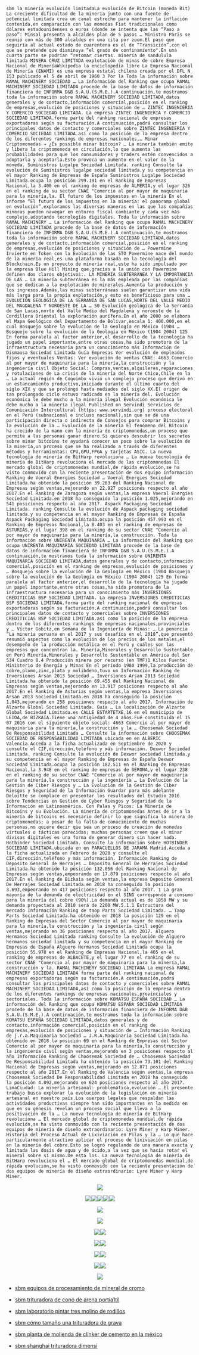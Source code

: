 
```
sbm la minería evolución limitadaLa evolución de Bitcoin (moneda Bit) La creciente dificultad de la minería junto con una fuente de potencial limitada crea un canal estrecho para mantener la inflación contenida,en comparación con las monedas Fiat tradicionales como dólares estadounidenses o euros (donde se intenta que las “Paso a paso”: Minsal presenta a alcaldes plan de 5 pasos … Ministro Paris se reunió con más de 300 alcaldes en una cita por zoom.El paso que seguiría al actual estado de cuarentena es el de “Transición”,con el que se pretende que disminuya “el grado de confinamiento".En una cuarta parte se podrían “retomar ciertas. minería de sandulula limitada MINERA CRUZ LIMITADA explotación de minas de cobre Empresa Nacional de MineríaWikipedia la enciclopedia libre La Empresa Nacional de Minería (ENAMI) es una empresa estatal chilena creada por el DFL N 153 publicado el 5 de abril de 1960 3 Por la Toda la información sobre RAMAL MACHINERY SOCIEDAD … La información del Ranking que ocupa RAMAL MACHINERY SOCIEDAD LIMITADA procede de la base de datos de información financiera de INFORMA D&B S.A.U.(S.M.E.).A continuación,te mostramos toda la información sobre RAMAL MACHINERY SOCIEDAD LIMITADA,datos generales y de contacto,información comercial,posición en el ranking de empresas,evolución de posiciones y situación de … ZINTEC INGENIERIA Y COMERCIO SOCIEDAD LIMITADA. La empresa ZINTEC INGENIERIA Y COMERCIO SOCIEDAD LIMITADA.forma parte del ranking nacional de empresas exportadoras según su facturación.A continuación,podrá consultar los principales datos de contacto y comerciales sobre ZINTEC INGENIERIA Y COMERCIO SOCIEDAD LIMITADA.así como la posición de la empresa dentro de los diferentes rankings de empresas nacionales,… Minar Criptomonedas ⇒ ¿És possible minar bitcoin? … La minería también emite y libera la criptomoneda en circulación,lo que aumenta las probabilidades para que los consumidores y traders estén convencidos a adoptarla y aceptarla.Esto provoca un aumento en el valor de la moneda. Suministros Lugalpe Sociedad Limitada. ranking Consulte la evolución de Suministros lugalpe sociedad limitada.y su competencia en el mayor Ranking de Empresas de España Suministros Lugalpe Sociedad Limitada.ocupa la posición 299.181 en el Ranking de Empresas Nacional,la 3.400 en el ranking de empresas de ALMERIA,y el lugar 326 en el ranking de su sector CNAE "Comercio al por mayor de maquinaria para la minería,la. El futuro de los impuestos en la minería En el informe “El futuro de los impuestos en la minería: el panorama global en evolución”,exploramos las diversas maneras en las que las compañías mineras pueden navegar en entorno fiscal cambiante y cada vez más complejo,adoptando tecnologías digitales. Toda la información sobre RAMAL MACHINERY … La información del Ranking que ocupa RAMAL MACHINERY SOCIEDAD LIMITADA procede de la base de datos de información financiera de INFORMA D&B S.A.U.(S.M.E.).A continuación,te mostramos toda la información sobre RAMAL MACHINERY SOCIEDAD LIMITADA,datos generales y de contacto,información comercial,posición en el ranking de empresas,evolución de posiciones y situación de … Powermine Invierte en Token con la Evolución de las STO Powermine nace del mundo de la minería real,es una plataforma basada en la tecnología del Blockchain.Es un proyecto de minería real,este ha sido impulsado por la empresa Blue Hill Mining que,gracias a la unión con Powermine definen dos claros objetivos:. LA MINERÍA SUBTERRÁNEA Y LA IMPORTANCIA DE LAS … La minería subterránea es la más empleada por las compañías que se dedican a la explotación de minerales.Aumenta la producción y los ingresos.Además,las minas subterráneas suelen garantizar una vida más larga para la propia explotación,y esto es beneficioso para una … EVOLUCIÓN GEOLÓGICA DE LA SERRANÍA DE SAN LUCAS,NORTE DEL VALLE MEDIO DEL MAGDALENA Y NOROESTE DE LA … 50 Evolución geológica de la Serranía de San Lucas,norte del Valle Medio del Magdalena y noroeste de la Cordillera Oriental la exploración aurífera.En el año 2000 se elabora el Mapa Geológico del Departamento de Bolívar,escala 1: 400.000,en el cual Bosquejo sobre la evolución de la Geología en México (1904 … Bosquejo sobre la evolución de la Geología en México (1904 2004) 125 En forma paralela al factor anterior,el desarrollo de la tecnología ha jugado un papel importante,entre otras cosas,ha sido promotora de la infraestructura necesaria para un conocimiento más Información de Dismausa Sociedad Limitada Guía Empresas Ver evolución de empleados fijos y eventuales Ventas: Ver evolución de ventas CNAE: 4663 Comercio al por mayor de maquinaria para la minería,la construcción y la ingeniería civil Objeto Social: Compras,ventas,alquileres,reparaciones y rotulaciones de La crisis de la minería del Norte Chico,Chile en la … La actual región de Coquimbo vivió un complejo proceso que derivó en un estancamiento productivo,iniciado durante el último cuarto del siglo XIX y que se prolongó hasta mediados del siglo XX.El origen de tan prolongado ciclo estuvo radicado en la minería del. Evolución económica le debe mucho a la minería ilegal Evolución económica le debe mucho a la minería ilegal Published on Servindi Servicios de Comunicación Intercultural (https: www.servindi.org) proceso electoral en el Perú (subnacional e incluso nacional),sin que se dé una participación directa o indirecta de Consejos para comprar Bitcoins y la evolución de la … Evolución de la minería El fenómeno del Bitcoin ha crecido de la mano con la minería de criptomonedas,un proceso que permite a las personas ganar dinero.Si quieres descubrir los secretos sobre minar bitcoins te ayudará conocer un poco sobre la evolución de la minería,un proceso que se ha realizado a través de diferentes métodos y herramientas: CPU,GPU,FPGA y tarjetas ASIC. La nueva tecnología de minería de BitHarp revoluciona … La nueva tecnología de minería de BitHarp revoluciona el mercado de las criptomonedas El mercado global de criptomonedas mundial,de rápida evolución,se ha visto conmovido con la reciente presentación de dos equipo Información Ranking de Voeral Energies Sociedad … Voeral Energies Sociedad Limitada.ha obtenido la posición 39.263 del Ranking Nacional de Empresas según ventas,mejorando en 22.927 posiciones respecto al año 2017.En el Ranking de Zaragoza según ventas,la empresa Voeral Energies Sociedad Limitada.en 2018 ha conseguido la posición 1.025,mejorando en 541 posiciones respecto al año 2017. Aspack Packaging Sociedad Limitada. ranking Consulte la evolución de Aspack packaging sociedad limitada.y su competencia en el mayor Ranking de Empresas de España Aspack Packaging Sociedad Limitada.ocupa la posición 457.993 en el Ranking de Empresas Nacional,la 8.403 en el ranking de empresas de ASTURIAS,y el lugar 398 en el ranking de su sector CNAE "Comercio al por mayor de maquinaria para la minería,la construcción. Toda la información sobre UNIRENTA MAQUINARIA … La información del Ranking que ocupa UNIRENTA MAQUINARIA SOCIEDAD LIMITADA procede de la base de datos de información financiera de INFORMA D&B S.A.U.(S.M.E.).A continuación,te mostramos toda la información sobre UNIRENTA MAQUINARIA SOCIEDAD LIMITADA,datos generales y de contacto,información comercial,posición en el ranking de empresas,evolución de posiciones y … Bosquejo sobre la evolución de la Geología en México (1904 Bosquejo sobre la evolución de la Geología en México (1904 2004) 125 En forma paralela al factor anterior,el desarrollo de la tecnología ha jugado un papel importante,entre otras cosas,ha sido promotora de la infraestructura necesaria para un conocimiento más INVERSIONES CREDITICIAS BSP SOCIEDAD LIMITADA. La empresa INVERSIONES CREDITICIAS BSP SOCIEDAD LIMITADA.forma parte del ranking nacional de empresas exportadoras según su facturación.A continuación,podrá consultar los principales datos de contacto y comerciales sobre INVERSIONES CREDITICIAS BSP SOCIEDAD LIMITADA.así como la posición de la empresa dentro de los diferentes rankings de empresas nacionales,provinciales y … Víctor Gobitz,en Semana de la Ingeniería de Minas: … La ponencia “La minería peruana en el 2017 y sus desafíos en el 2018”,que presentó resumió aspectos como la evolución de los precios de los metales,el desempeño de la producción metálica en el Perú y cuáles son las empresas que concentran la. Minería,Minerales y Desarrollo Sustentable en Perú Minería,Minerales y Desarrollo Sustentable en América del Sur 534 Cuadro 8.4 Producción minera por recurso (en TMF)1 Kilos Fuente: Ministerio de Energía y Minas En el periodo 1980 1999,la producción de cobre,plomo,zinc,plata y molibdeno,tuvo un Información Ranking de Inversiones Arsan 2013 Sociedad … Inversiones Arsan 2013 Sociedad Limitada.ha obtenido la posición 69.455 del Ranking Nacional de Empresas según ventas,mejorando en 13.917 posiciones respecto al año 2017.En el Ranking de Asturias según ventas,la empresa Inversiones Arsan 2013 Sociedad Limitada.en 2018 ha conseguido la posición 1.043,mejorando en 258 posiciones respecto al año 2017. Información de Alzarte Global Sociedad Limitada. Guía … La localización de Alzarte Global Sociedad Limitada.es CALLE ESTARTETXE,16 en el municipio de LEIOA,de BIZKAIA.Tiene una antigüedad de 4 años.Fué constituida el 15 07 2016 con el siguiente objeto social: 4663 Comercio al por mayor de maquinaria para la minería,la construcción y la … Choosemak Sociedad De Responsabilidad Limitada … Consulte la información sobre CHOOSEMAK SOCIEDAD DE RESPONSABILIDAD LIMITADA ubicada en en ALBERIC Valencia.Acceda a la ficha actualizada en Septiembre de 2020 y consulte el CIF,dirección,teléfono y más información. Dexwor Sociedad Limitada. ranking Consulte la evolución de Dexwor sociedad limitada.y su competencia en el mayor Ranking de Empresas de España Dexwor Sociedad Limitada.ocupa la posición 182.511 en el Ranking de Empresas Nacional,la 3.948 en el ranking de empresas de GERONA,y el lugar 238 en el ranking de su sector CNAE "Comercio al por mayor de maquinaria para la minería,la construcción y la ingeniería … La Evolución de la Gestión de Ciber Riesgos y … La Evolución de la Gestión de Ciber Riesgos y Seguridad de la Información Guardar para más adelante Deloitte se complace en presentar los resultados del Estudio 2016 sobre Tendencias en Gestión de Cyber Riesgos y Seguridad de la Información en Latinoamérica. Con Palas y Picos: La Minería de Bitcoins y su Evolución. La minería de criptomonedas Antes de ir a la minería de bitcoins es necesario definir lo que significa la minera de criptomonedas; a pesar de la falta de conocimiento de muchas personas,no quiere decir que sea un proceso de creación de monedas virtuales o tácticas parecidas; muchas personas creen que el minar divisas digitales es una forma de generar dinero sin hacer nada. Hotbinder Sociedad Limitada. Consulte la información sobre HOTBINDER SOCIEDAD LIMITADA.ubicada en en PARACUELLOS DE JARAMA Madrid.Acceda a la ficha actualizada en Febrero de 2020 y consulte el CIF,dirección,teléfono y más información. Información Ranking de Deposito General de Herrajes … Deposito General De Herrajes Sociedad Limitada.ha obtenido la posición 132.056 del Ranking Nacional de Empresas según ventas,empeorando en 17.879 posiciones respecto al año 2017.En el Ranking de Bizkaia según ventas,la empresa Deposito General De Herrajes Sociedad Limitada.en 2018 ha conseguido la posición 3.693,empeorando en 417 posiciones respecto al año 2017. 1 La gran mayoría de la demanda de electricidad en el SING corresponde a consumo para la minería del cobre (90%).La demanda actual es de 1850 MW y su demanda proyectada al 2010 será de 2200 MW.5.1.1 Estructura del mercado Información Ranking de taop Parts Sociedad Limitada. … Taop Parts Sociedad Limitada.ha obtenido en 2018 la posición 129 en el Ranking de Empresas del Sector Comercio al por mayor de maquinaria para la minería,la construcción y la ingeniería civil según ventas,mejorando en 36 posiciones respecto al año 2017. Alguero Hermanos Sociedad Limitada ranking Consulte la evolución de Alguero hermanos sociedad limitada y su competencia en el mayor Ranking de Empresas de España Alguero Hermanos Sociedad Limitada ocupa la posición 55.978 en el Ranking de Empresas Nacional,la 405 en el ranking de empresas de ALBACETE,y el lugar 77 en el ranking de su sector CNAE "Comercio al por mayor de maquinaria para la minería,la construcción y la. RAMAL MACHINERY SOCIEDAD LIMITADA La empresa RAMAL MACHINERY SOCIEDAD LIMITADA forma parte del ranking nacional de empresas exportadoras según su facturación.A continuación,podrá consultar los principales datos de contacto y comerciales sobre RAMAL MACHINERY SOCIEDAD LIMITADA,así como la posición de la empresa dentro de los diferentes rankings de empresas nacionales,provinciales y sectoriales. Toda la información sobre KOMATSU ESPAÑA SOCIEDAD … La información del Ranking que ocupa KOMATSU ESPAÑA SOCIEDAD LIMITADA procede de la base de datos de información financiera de INFORMA D&B S.A.U.(S.M.E.).A continuación,te mostramos toda la información sobre KOMATSU ESPAÑA SOCIEDAD LIMITADA,datos generales y de contacto,información comercial,posición en el ranking de empresas,evolución de posiciones y situación de … Información Ranking de j.r.a.Maquinaria Sociedad … J.R.A.Maquinaria Sociedad Limitada.ha obtenido en 2018 la posición 69 en el Ranking de Empresas del Sector Comercio al por mayor de maquinaria para la minería,la construcción y la ingeniería civil según ventas,mejorando en 3 posiciones respecto al año Información Ranking de Choosemak Sociedad de … Choosemak Sociedad De Responsabilidad Limitada ha obtenido la posición 73.101 del Ranking Nacional de Empresas según ventas,mejorando en 12.871 posiciones respecto al año 2017.En el Ranking de Valencia según ventas,la empresa Choosemak Sociedad De Responsabilidad Limitada en 2018 ha conseguido la posición 4.092,mejorando en 624 posiciones respecto al año 2017. LimaCiudad: La minería artesanal: problemática,evolución … El presente trabajo busca explorar la evolución de la legislación en minería artesanal en nuestro país.Los cuerpos legales que respaldan las actividades productivas siempre han sido importantes en la medida en que en su génesis revelan un proceso social que lleva a la positivación de la … La nueva tecnología de minería de BitHarp revoluciona … El mercado global de criptomonedas mundial,de rápida evolución,se ha visto conmovido con la reciente presentación de dos equipos de minería de diseño extraordinario: Lyre Miner y Harp Miner. Historia del Proceso Actual de Lixiviación en Pilas y la … Lo que hace particularmente atractivo aplicar el proceso de lixiviación en pilas en la minería del cobre.Esto se logró regulando de una manera exacta y limitada las dosis de agua y de ácido,a la vez que se hacía rotar el mineral sobre sí mismo.De esta los. La nueva tecnología de minería de BitHarp revoluciona el … El mercado global de criptomonedas mundial,de rápida evolución,se ha visto conmovido con la reciente presentación de dos equipos de minería de diseño extraordinario: Lyre Miner y Harp Miner. 
```

<div align="center">

<a href="https://es-crusher.shibang-china.com/github&k=sbm+la+miner%C3%ADa+evoluci%C3%B3n+limitada"><img src="https://static.shibang-china.com/es/crusher/logo.jpg"></a>

<a href="https://es-crusher.shibang-china.com/github&k=sbm+la+miner%C3%ADa+evoluci%C3%B3n+limitada"><img src="https://static.shibang-china.com/es/crusher/index.jpg"></a><a href="https://es-crusher.shibang-china.com/material.htmlgithub&k=sbm+la+miner%C3%ADa+evoluci%C3%B3n+limitada"><img src="https://static.shibang-china.com/es/crusher/material.jpg"></a><a href="https://es-crusher.shibang-china.com/application.htmlgithub&k=sbm+la+miner%C3%ADa+evoluci%C3%B3n+limitada"><img src="https://static.shibang-china.com/es/crusher/application.jpg"></a><a href="https://es-crusher.shibang-china.com/aboutus.htmlgithub&k=sbm+la+miner%C3%ADa+evoluci%C3%B3n+limitada"><img src="https://static.shibang-china.com/es/crusher/aboutus.jpg"></a><a href="https://es-crusher.shibang-china.com/contact.htmlgithub&k=sbm+la+miner%C3%ADa+evoluci%C3%B3n+limitada"><img src="https://static.shibang-china.com/es/crusher/contact.jpg"></a>

<a href="https://es-crusher.shibang-china.com/github&k=sbm+la+miner%C3%ADa+evoluci%C3%B3n+limitada"><img src="https://static.shibang-china.com/es/crusher/banner.jpg"></a>

<a href="https://swt.shibang-china.com/github&k=sbm+la+miner%C3%ADa+evoluci%C3%B3n+limitada"><img src="https://static.shibang-china.com/es/crusher/text.jpg"></a>

<a href="https://swt.shibang-china.com/github&k=sbm+la+miner%C3%ADa+evoluci%C3%B3n+limitada"><img src="https://static.shibang-china.com/es/crusher/chat.jpg"></a><a href="https://es-crusher.shibang-china.com/contact.htmlgithub&k=sbm+la+miner%C3%ADa+evoluci%C3%B3n+limitada"><img src="https://static.shibang-china.com/es/crusher/message.jpg"></a>

<a href="https://es-crusher.shibang-china.com/products/pe.htmlgithub&k=sbm+la+miner%C3%ADa+evoluci%C3%B3n+limitada"><img src="https://static.shibang-china.com/es/crusher/pe.jpg"></a><a href="https://es-crusher.shibang-china.com/products/pf.htmlgithub&k=sbm+la+miner%C3%ADa+evoluci%C3%B3n+limitada"><img src="https://static.shibang-china.com/es/crusher/pf.jpg"></a>

<a href="https://es-crusher.shibang-china.com/products/hpt.htmlgithub&k=sbm+la+miner%C3%ADa+evoluci%C3%B3n+limitada"><img src="https://static.shibang-china.com/es/crusher/hpt.jpg"></a><a href="https://es-crusher.shibang-china.com/products/vsi.htmlgithub&k=sbm+la+miner%C3%ADa+evoluci%C3%B3n+limitada"><img src="https://static.shibang-china.com/es/crusher/vsi.jpg"></a>

<a href="https://es-crusher.shibang-china.com/products/klv.htmlgithub&k=sbm+la+miner%C3%ADa+evoluci%C3%B3n+limitada"><img src="https://static.shibang-china.com/es/crusher/klv.jpg"></a><a href="https://es-crusher.shibang-china.com/products/portable.htmlgithub&k=sbm+la+miner%C3%ADa+evoluci%C3%B3n+limitada"><img src="https://static.shibang-china.com/es/crusher/portable.jpg"></a>

<a href="https://swt.shibang-china.com/github&k=sbm+la+miner%C3%ADa+evoluci%C3%B3n+limitada"><img src="https://static.shibang-china.com/es/crusher/case.jpg"></a>

</div>


* [sbm equipos de procesamiento de mineral de cromo](sbm%20equipos%20de%20procesamiento%20de%20mineral%20de%20cromo.md)

* [sbm trituradora de cono de arena portía1til](sbm%20trituradora%20de%20cono%20de%20arena%20port%C3%ADa1til.md)

* [sbm laboratorio pintar tres molino de rodillos](sbm%20laboratorio%20pintar%20tres%20molino%20de%20rodillos.md)

* [sbm cómo tamaño una trituradora de grava](sbm%20c%C3%B3mo%20tama%C3%B1o%20una%20trituradora%20de%20grava.md)

* [sbm planta de molienda de clínker de cemento en la méxico](sbm%20planta%20de%20molienda%20de%20cl%C3%ADnker%20de%20cemento%20en%20la%20m%C3%A9xico.md)

* [sbm shanghai trituradora dimensi](sbm%20shanghai%20trituradora%20dimensi.md)